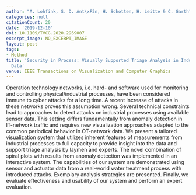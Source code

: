 ```yaml
---
author: "A. Lohfink, S. D. Ant\xF3n, H. Schotten, H. Leitte & C. Garth"
categories: null
citationCount: 20
date: '2019-12-10'
doi: 10.1109/TVCG.2020.2969007
excerpt_image: NO_EXCERPT_IMAGE
layout: post
tags:
- Method
title: 'Security in Process: Visually Supported Triage Analysis in Industrial Process
  Data'
venue: IEEE Transactions on Visualization and Computer Graphics
---
```

Operation technology networks, i.e. hard- and software used for monitoring and controlling physical/industrial processes, have been considered immune to cyber attacks for a long time. A recent increase of attacks in these networks proves this assumption wrong. Several technical constraints lead to approaches to detect attacks on industrial processes using available sensor data. This setting differs fundamentally from anomaly detection in IT-network traffic and requires new visualization approaches adapted to the common periodical behavior in OT-network data. We present a tailored visualization system that utilizes inherent features of measurements from industrial processes to full capacity to provide insight into the data and support triage analysis by laymen and experts. The novel combination of spiral plots with results from anomaly detection was implemented in an interactive system. The capabilities of our system are demonstrated using sensor and actuator data from a real-world water treatment process with introduced attacks. Exemplary analysis strategies are presented. Finally, we evaluate effectiveness and usability of our system and perform an expert evaluation.
